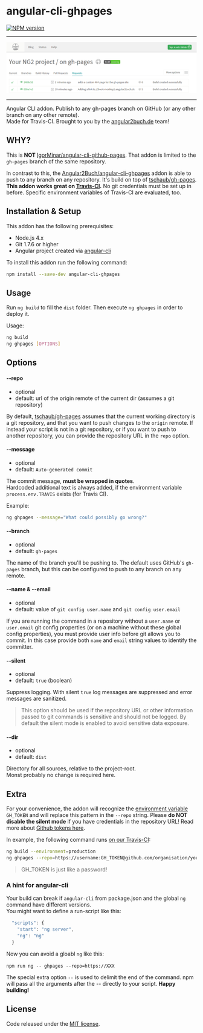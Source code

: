 # angular-cli-ghpages
[![NPM version][npm-image]][npm-url]

<hr>

![Screenshot](screenshot-travis.png)

<hr>

Angular CLI addon. Publish to any gh-pages branch on GitHub (or any other branch on any other remote).  
Made for Travis-CI. Brought to you by the [angular2buch.de](https://angular2buch.de/) team! 

## WHY?

This is __NOT__ [IgorMinar/angular-cli-github-pages](https://github.com/IgorMinar/angular-cli-github-pages). That addon is limited to the `gh-pages` branch of the same repository.

In contrast to this, the [Angular2Buch/angular-cli-ghpages](https://github.com/Angular2Buch/angular-cli-ghpages) addon is able to push to any branch on any repository. It's build on top of [tschaub/gh-pages](https://github.com/tschaub/gh-pages).
__This addon works great on [Travis-CI](https://travis-ci.org/).__ No git credentials must be set up in before. Specific environment variables of Travis-CI are evaluated, too.

## Installation & Setup

This addon has the following prerequisites:

- Node.js 4.x
- Git 1.7.6 or higher
- Angular project created via [angular-cli](https://github.com/angular/angular-cli)

To install this addon run the following command:

```sh
npm install --save-dev angular-cli-ghpages
```

## Usage

Run `ng build` to fill the `dist` folder.
Then execute `ng ghpages` in order to deploy it.

Usage:

```sh
ng build
ng ghpages [OPTIONS]
```

## Options

#### <a id="repo">--repo</a>
 * optional
 * default: url of the origin remote of the current dir (assumes a git repository)

By default, [tschaub/gh-pages](https://github.com/tschaub/gh-pages) assumes that the current working directory is a git repository, and that you want to push changes to the `origin` remote. If instead your script is not in a git repository, or if you want to push to another repository, you can provide the repository URL in the `repo` option.

#### <a id="message">--message</a>
 * optional
 * default: `Auto-generated commit`

The commit message, __must be wrapped in quotes__.  
Hardcoded additional text is always added, if the environment variable `process.env.TRAVIS` exists (for Travis CI). 

Example:
```sh
ng ghpages --message="What could possibly go wrong?"
```


#### <a id="branch">--branch</a>
 * optional
 * default: `gh-pages`
 
The name of the branch you'll be pushing to.  The default uses GitHub's `gh-pages` branch, but this can be configured to push to any branch on any remote.


#### <a id="name">--name & --email</a>
 * optional
 * default: value of `git config user.name` and `git config user.email`

If you are running the command in a repository without a `user.name` or `user.email` git config properties (or on a machine without these global config properties), you must provide user info before git allows you to commit. In this case provide both `name` and `email` string values to identify the committer.


#### <a id="silent">--silent</a>
 * optional
 * default: `true` (boolean)

Suppress logging. With silent `true` log messages are suppressed and error messages are sanitized.

> This option should be used if the repository URL or other information passed to git commands is sensitive and should not be logged. By default the silent mode is enabled to avoid sensitive data exposure.


#### <a id="dir">--dir</a>
 * optional
 * default: `dist`

Directory for all sources, relative to the project-root.  
Monst probably no change is required here.




## Extra

For your convenience, the addon will recognize the [environment variable](https://docs.travis-ci.com/user/environment-variables/#Defining-Variables-in-Repository-Settings) `GH_TOKEN` and will replace this pattern in the `--repo` string. Please __do NOT disable the silent mode__ if you have credentials in the repository URL! Read more about [Github tokens here](https://help.github.com/articles/creating-an-access-token-for-command-line-use/).

In example, the following command runs [on our Travis-CI](https://travis-ci.org/Angular2Buch/book-monkey2):

```sh
ng build --environment=production
ng ghpages --repo=https://username:GH_TOKEN@github.com/organisation/your-repo.git --name="Displayed Username" --email=mail@example.orf
```
> GH_TOKEN is just like a password!

### A hint for angular-cli

Your build can break if `angular-cli` from package.json and the global `ng` command have different versions.  
You might want to define a run-script like this: 

```js
  "scripts": {
    "start": "ng server",
    "ng": "ng"
  }
```

Now you can avoid a gloabl `ng` like this:

```npm run ng -- ghpages --repo=https://XXX```

The special extra option `--` is used to delimit the end of the command. npm will pass all the arguments after the -- directly to your script. __Happy building!__



## License
Code released under the [MIT license](https://opensource.org/licenses/MIT).

[npm-url]: https://www.npmjs.com/package/angular-cli-ghpages
[npm-image]: https://badge.fury.io/js/angular-cli-ghpages.svg